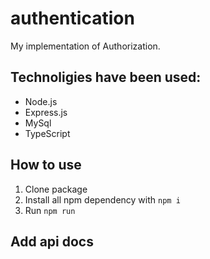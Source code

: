 # authentication

My implementation of Authorization.

## Technoligies have been used:

- Node.js
- Express.js
- MySql
- TypeScript

## How to use

1. Clone package
2. Install all npm dependency with
   `npm i`
3. Run
   `npm run`

## Add api docs
